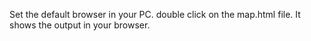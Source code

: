 Set the default browser in your PC.
double click on the map.html file.
It shows the output in your browser.
